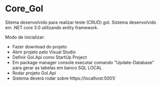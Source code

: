 # Core_Gol
Sitema desenvolvido para realizar teste (CRUD) gol. 
Sistema desenvolvido em .NET core 3.0 utilizando entity framework.

Modo de inicializar:

- Fazer download do projeto
- Abrir projeto pelo Visual Studio
- Definir Gol.Api como StartUp Project 
- Em package manager console executar comando "Update-Database" para gerar as tabelas em banco SQL LOCAL
- Rodar projeto Gol.Api
- Sistema deverá rodar sobre https://localhost:5001/
